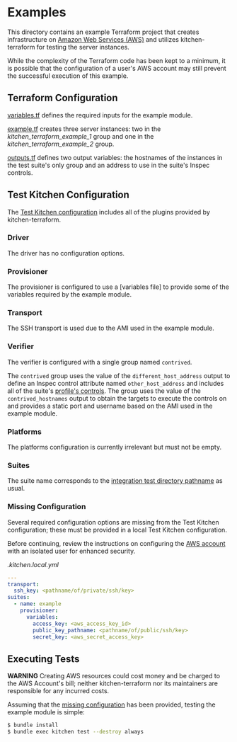 # Examples

This directory contains an example Terraform project that creates
infrastructure on [Amazon Web Services (AWS)] and utilizes
kitchen-terraform for testing the server instances.

[Amazon Web Services (AWS)]: https://aws.amazon.com/index.html

While the complexity of the Terraform code has been kept to a minimum,
it is possible that the configuration of a user's AWS account may still
prevent the successful execution of this example.

## Terraform Configuration

[variables.tf] defines the required inputs for the example module.

[variables.tf]: variables.tf

[example.tf] creates three server instances: two in the
*kitchen_terraform_example_1* group and one in the
*kitchen_terraform_example_2* group.

[example.tf]: example.tf

[outputs.tf] defines two output variables: the hostnames of the
instances in the test suite's only group and an address to use in the
suite's Inspec controls.

[outputs.tf]: outputs.tf

## Test Kitchen Configuration

The [Test Kitchen configuration] includes all of the plugins provided by
kitchen-terraform.

[Test Kitchen configuration]: .kitchen.yml

### Driver

The driver has no configuration options.

### Provisioner

The provisioner is configured to use a [variables file] to provide some
of the variables required by the example module.

[variable file]: test/fixtures/credentials.tfvars

### Transport

The SSH transport is used due to the AMI used in the example module.

### Verifier

The verifier is configured with a single group named `contrived`.

The `contrived` group uses the value of the `different_host_address` output
to define an Inspec control attribute named `other_host_address` and
includes all of the suite's [profile's controls]. The group uses the
value of the `contrived_hostnames` output to obtain the targets to
execute the controls on and provides a static port and username based on
the AMI used in the example module.

[profile's controls]: test/integration/example/controls

### Platforms

The platforms configuration is currently irrelevant but must not be
empty.

### Suites

The suite name corresponds to the [integration test directory pathname]
as usual.

[integration test directory pathname]: test/integration/example

### Missing Configuration

Several required configuration options are missing from the Test Kitchen
configuration; these must be provided in a local Test Kitchen
configuration.

Before continuing, review the instructions on configuring the
[AWS account] with an isolated user for enhanced security.

[AWS account]: AWS.md

*.kitchen.local.yml*

```yaml
---
transport:
  ssh_key: <pathname/of/private/ssh/key>
suites:
  - name: example
    provisioner:
      variables:
        access_key: <aws_access_key_id>
        public_key_pathname: <pathname/of/public/ssh/key>
        secret_key: <aws_secret_access_key>
```

## Executing Tests

__WARNING__ Creating AWS resources could cost money and be charged to
the AWS Account's bill; neither kitchen-terraform nor its maintainers
are responsible for any incurred costs.

Assuming that the [missing configuration] has been provided, testing the
example module is simple:

[missing configuration]: README.md#user-content-missing-configuration

```sh
$ bundle install
$ bundle exec kitchen test --destroy always
```
